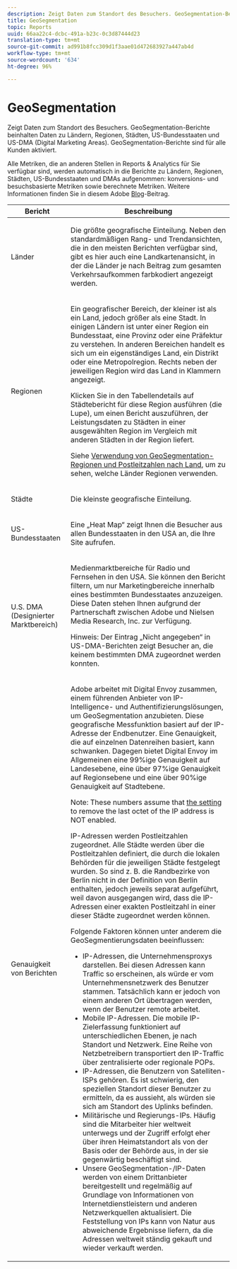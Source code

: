 ```yaml
---
description: Zeigt Daten zum Standort des Besuchers. GeoSegmentation-Berichte beinhalten Daten zu Ländern, Regionen, Städten, US-Bundesstaaten und US-DMA (Digital Marketing Areas). GeoSegmentation-Berichte sind für alle Kunden aktiviert.
title: GeoSegmentation
topic: Reports
uuid: 66aa22c4-dcbc-491a-b23c-0c3d87444d23
translation-type: tm+mt
source-git-commit: ad991b8fcc309d1f3aae01d472683927a447ab4d
workflow-type: tm+mt
source-wordcount: '634'
ht-degree: 96%

---
```



# GeoSegmentation

Zeigt Daten zum Standort des Besuchers. GeoSegmentation-Berichte beinhalten Daten zu Ländern, Regionen, Städten, US-Bundesstaaten und US-DMA (Digital Marketing Areas). GeoSegmentation-Berichte sind für alle Kunden aktiviert.

Alle Metriken, die an anderen Stellen in Reports &amp; Analytics für Sie verfügbar sind, werden automatisch in die Berichte zu Ländern, Regionen, Städten, US-Bundesstaaten und DMAs aufgenommen: konversions- und besuchsbasierte Metriken sowie berechnete Metriken. Weitere Informationen finden Sie in diesem Adobe [Blog](https://theblog.adobe.com/introducing-new-metrics-in-geosegmentation-and-more/)-Beitrag.

<table id="table_566CFFC82E1149D8BAFE6641627FCF1F"> 
 <thead> 
  <tr> 
   <th colname="col1" class="entry"> Bericht </th> 
   <th colname="col2" class="entry"> Beschreibung </th> 
  </tr> 
 </thead>
 <tbody> 
  <tr> 
   <td colname="col1"> Länder </td> 
   <td colname="col2"> <p> Die größte geografische Einteilung. Neben den standardmäßigen Rang- und Trendansichten, die in den meisten Berichten verfügbar sind, gibt es hier auch eine Landkartenansicht, in der die Länder je nach Beitrag zum gesamten Verkehrsaufkommen farbkodiert angezeigt werden. </p> </td> 
  </tr> 
  <tr> 
   <td colname="col1"> Regionen </td> 
   <td colname="col2"> <p> Ein geografischer Bereich, der kleiner ist als ein Land, jedoch größer als eine Stadt. In einigen Ländern ist unter einer Region ein Bundesstaat, eine Provinz oder eine Präfektur zu verstehen. In anderen Bereichen handelt es sich um ein eigenständiges Land, ein Distrikt oder eine Metropolregion. Rechts neben der jeweiligen Region wird das Land in Klammern angezeigt. </p> <p>Klicken Sie in den Tabellendetails auf Städtebericht für diese Region ausführen (die Lupe), um einen Bericht auszuführen, der Leistungsdaten zu Städten in einer ausgewählten Region im Vergleich mit anderen Städten in der Region liefert. </p> <p>Siehe <a href="/help/components/c-variables/dimensionslist/reports-geosegmentation-reference.md"  > Verwendung von GeoSegmentation-Regionen und Postleitzahlen nach Land</a>, um zu sehen, welche Länder Regionen verwenden. </p> </td> 
  </tr> 
  <tr> 
   <td colname="col1"> Städte </td> 
   <td colname="col2"> <p> Die kleinste geografische Einteilung. </p> </td> 
  </tr> 
  <tr> 
   <td colname="col1"> US-Bundesstaaten </td> 
   <td colname="col2"> <p> Eine „Heat Map“ zeigt Ihnen die Besucher aus allen Bundesstaaten in den USA an, die Ihre Site aufrufen. </p> </td> 
  </tr> 
  <tr> 
   <td colname="col1"> U.S. DMA (Designierter Marktbereich) </td> 
   <td colname="col2"> <p> Medienmarktbereiche für Radio und Fernsehen in den USA. Sie können den Bericht filtern, um nur Marketingbereiche innerhalb eines bestimmten Bundesstaates anzuzeigen. Diese Daten stehen Ihnen aufgrund der Partnerschaft zwischen Adobe und Nielsen Media Research, Inc. zur Verfügung. </p> <p>Hinweis: Der Eintrag „Nicht angegeben“ in US-DMA-Berichten zeigt Besucher an, die keinem bestimmten DMA zugeordnet werden konnten. </p> </td> 
  </tr> 
  <tr> 
   <td colname="col1"> Genauigkeit von Berichten </td> 
   <td colname="col2"> <p>Adobe arbeitet mit Digital Envoy zusammen, einem führenden Anbieter von IP-Intelligence- und Authentifizierungslösungen, um GeoSegmentation anzubieten. Diese geografische Messfunktion basiert auf der IP-Adresse der Endbenutzer. Eine Genauigkeit, die auf einzelnen Datenreihen basiert, kann schwanken. Dagegen bietet Digital Envoy im Allgemeinen eine 99%ige Genauigkeit auf Landesebene, eine über 97%ige Genauigkeit auf Regionsebene und eine über 90%ige Genauigkeit auf Stadtebene. </p> <p>Note: These numbers assume that <a href="/help/admin/admin/general-acct-settings-admin.md">the setting</a> to remove the last octet of the IP address is NOT enabled. </p> <p>IP-Adressen werden Postleitzahlen zugeordnet. Alle Städte werden über die Postleitzahlen definiert, die durch die lokalen Behörden für die jeweiligen Städte festgelegt wurden. So sind z. B. die Randbezirke von Berlin nicht in der Definition von Berlin enthalten, jedoch jeweils separat aufgeführt, weil davon ausgegangen wird, dass die IP-Adressen einer exakten Postleitzahl in einer dieser Städte zugeordnet werden können. </p> <p>Folgende Faktoren können unter anderem die GeoSegmentierungsdaten beeinflussen: </p> 
    <ul id="ul_1B05024AD5174232A8DB8145753FB09B"> 
     <li id="li_C3A21E7C1186490EB9A236634DB45E7F">IP-Adressen, die Unternehmensproxys darstellen. Bei diesen Adressen kann Traffic so erscheinen, als würde er vom Unternehmensnetzwerk des Benutzer stammen. Tatsächlich kann er jedoch von einem anderen Ort übertragen werden, wenn der Benutzer remote arbeitet. </li> 
     <li id="li_56FC36B3598C420F9246D4E8772822A7">Mobile IP-Adressen. Die mobile IP-Zielerfassung funktioniert auf unterschiedlichen Ebenen, je nach Standort und Netzwerk. Eine Reihe von Netzbetreibern transportiert den IP-Traffic über zentralisierte oder regionale POPs. </li> 
     <li id="li_C1EED854AE584489BCBC2A7AA20B8EF1">IP-Adressen, die Benutzern von Satelliten-ISPs gehören. Es ist schwierig, den speziellen Standort dieser Benutzer zu ermitteln, da es aussieht, als würden sie sich am Standort des Uplinks befinden. </li> 
     <li id="li_A735756F39554DF19E05D251CA614F02">Militärische und Regierungs-IPs. Häufig sind die Mitarbeiter hier weltweit unterwegs und der Zugriff erfolgt eher über ihren Heimatstandort als von der Basis oder der Behörde aus, in der sie gegenwärtig beschäftigt sind. </li> 
     <li id="li_ACFF1B8094684173B8325A44304CA32B">Unsere GeoSegmentation-/IP-Daten werden von einem Drittanbieter bereitgestellt und regelmäßig auf Grundlage von Informationen von Internetdienstleistern und anderen Netzwerkquellen aktualisiert. Die Feststellung von IPs kann von Natur aus abweichende Ergebnisse liefern, da die Adressen weltweit ständig gekauft und wieder verkauft werden. </li> 
    </ul> </td> 
  </tr> 
 </tbody> 
</table>

